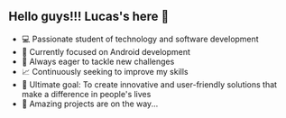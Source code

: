 ## Hello guys!!! Lucas's here 🖖

- 💻 Passionate student of technology and software development
- 📱 Currently focused on Android development
- 🚀 Always eager to tackle new challenges
- 📈 Continuously seeking to improve my skills
- 🌟 Ultimate goal: To create innovative and user-friendly solutions that make a difference in people's lives
- 🔧 Amazing projects are on the way...

##


